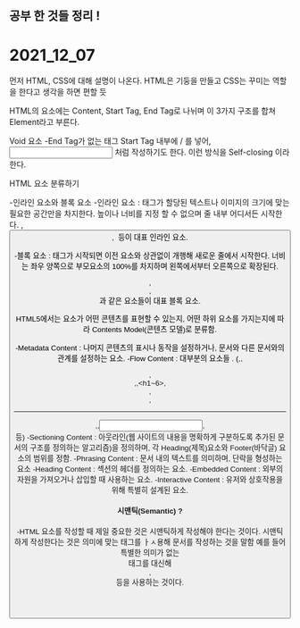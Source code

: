 ## 공부 한 것들 정리 !

# 2021_12_07

먼저 HTML, CSS에 대해 설명이 나온다.
HTML은 기둥을 만들고 CSS는 꾸미는 역할을 한다고 생각을 하면 편할 듯

HTML의 요소에는 Content, Start Tag, End Tag로 나뉘며 이 3가지 구조를 합쳐 Element라고 부른다.

Void 요소
 -End Tag가 없는 태그 Start Tag 내부에 / 를 넣어, <input/> 처럼 작성하기도 한다. 이런 방식을 Self-closing 이라 한다.

HTML 요소 분류하기

 -인라인 요소와 블록 요소
  -인라인 요소 : 태그가 할당된 텍스트나 이미지의 크기에 맞는 필요한 공간만을 차지한다. 높이나 너비를 지정 할 수 없으며 줄 내부 어디서든 시작한다. <span>, <button>, <img> 등이 대표 인라인 요소.

  -블록 요소 : 태그가 시작되면 이전 요소와 상관없이 개행해 새로운 줄에서 시작한다. 너비는 좌우 양쪽으로 부모요소의 100%를 차지하며 왼쪽에서부터 오른쪽으로 확장된다. <div>, <article>, <form> 과 같은 요소들이 대표 블록 요소. 


 HTML5에서는 요소가 어떤 콘텐츠를 표현할 수 있는지, 어떤 하위 요소를 가지는지에 따라 Contents Model(콘텐츠 모델)로 분류함.
   
   -Metadata Content : 나머지 콘텐츠의 표시나 동작을 설정하거나, 문서와 다른 문서와의 관계를 설정하는 요소.
   -Flow Content : 대부분의 요소들 . (<a>,<abbr>,<article>,<br>,<data>,<h1~6>,<div>,<header>,<hr>,<img>,<input>,<footer> 등)
   -Sectioning Content : 아웃라인(웹 사이트의 내용을 명확하게 구분하도록 추가된 문서의 구조를 정의하는 알고리즘)을 정의하며, 각 Heading(제목)요소와 Footer(바닥글) 요소의 범위를 정함.
   -Phrasing Content : 문서 내의 텍스트를 의미하며, 단락을 형성하는 요소
   -Heading Content : 섹션의 헤더를 정의하는 요소.
   -Embedded Content : 외부의 자원을 가져오거나 삽입할 때 사용하는 요소.
   -Interactive Content : 유저와 상호작용을 위해 특별히 설계된 요소.


<h4>시맨틱(Semantic) ? </h4>
 -HTML 요소를 작성할 때 제일 중요한 것은 시맨틱하게 작성해야 한다는 것이다. 시맨틱하게 작성한다는 것은 의미에 맞는 태그를 ㅏㅅ용해 문서를 작성하는 것을 말함 예를 들어 특별한 의미가 없는 <div> 태그를 대신해 <section>, <article> 등을 사용하는 것이다.


